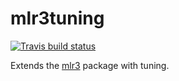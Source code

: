 # mlr3tuning

[![Travis build status](https://travis-ci.org/mlr-org/mlr3tuning.svg?branch=master)](https://travis-ci.org/mlr-org/mlr3tuning)

Extends the [mlr3](https://github.com/mlr-org/mlr3) package with tuning.
